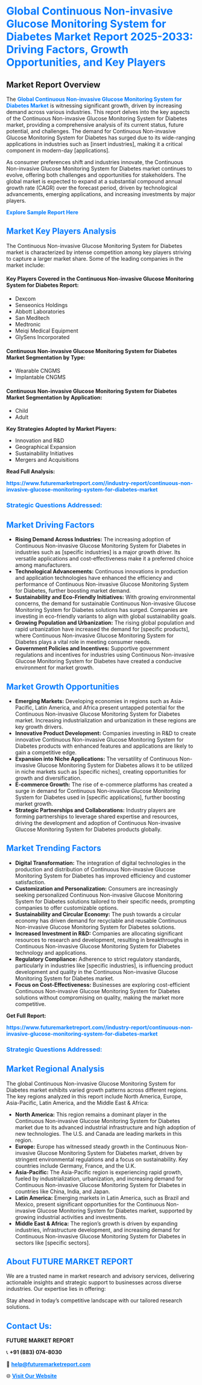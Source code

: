 <h1 style="color: #007BFF;">Global Continuous Non-invasive Glucose Monitoring System for Diabetes Market Report 2025-2033: Driving Factors, Growth Opportunities, and Key Players</h1>

<section id="overview">
<h2>Market Report Overview</h2>
<p>The <a href="https://www.futuremarketreport.com//industry-report/continuous-non-invasive-glucose-monitoring-system-for-diabetes-market" style="color: #007BFF; text-decoration: none;"><strong>Global Continuous Non-invasive Glucose Monitoring System for Diabetes Market</strong></a> is witnessing significant growth, driven by increasing demand across various industries. This report delves into the key aspects of the Continuous Non-invasive Glucose Monitoring System for Diabetes market, providing a comprehensive analysis of its current status, future potential, and challenges. The demand for Continuous Non-invasive Glucose Monitoring System for Diabetes has surged due to its wide-ranging applications in industries such as [insert industries], making it a critical component in modern-day [applications].</p>
<p>As consumer preferences shift and industries innovate, the Continuous Non-invasive Glucose Monitoring System for Diabetes market continues to evolve, offering both challenges and opportunities for stakeholders. The global market is expected to expand at a substantial compound annual growth rate (CAGR) over the forecast period, driven by technological advancements, emerging applications, and increasing investments by major players.</p>
</section>

<section id="overview">
<p><a href="https://www.futuremarketreport.com//request-sample/reportId=78915" style="color: #007BFF; text-decoration: none;"><strong>Explore Sample Report Here</strong></a></p>
</section>

<section id="key-players">
<h2 style="color: #007BFF;">Market Key Players Analysis</h2>
<p>The Continuous Non-invasive Glucose Monitoring System for Diabetes market is characterized by intense competition among key players striving to capture a larger market share. Some of the leading companies in the market include:</p>
<h4>Key Players Covered in the Continuous Non-invasive Glucose Monitoring System for Diabetes Report:</h4>
<ul><li>Dexcom</li><li>Senseonics Holdings</li><li>Abbott Laboratories</li><li>San Meditech</li><li>Medtronic</li><li>Meiqi Medical Equipment</li><li>GlySens Incorporated</li></ul>
<h4>Continuous Non-invasive Glucose Monitoring System for Diabetes Market Segmentation by Type:</h4>
<ul><li>Wearable CNGMS</li><li>Implantable CNGMS</li></ul>

<h4>Continuous Non-invasive Glucose Monitoring System for Diabetes Market Segmentation by Application:</h4>
<ul><li>Child</li><li>Adult</li></ul>
<p><strong>Key Strategies Adopted by Market Players:</strong></p>
<ul>
<li>Innovation and R&D</li>
<li>Geographical Expansion</li>
<li>Sustainability Initiatives</li>
<li>Mergers and Acquisitions</li>
</ul>
</section>

<section>
<p><strong>Read Full Analysis: </strong></p><a href="https://www.futuremarketreport.com//industry-report/continuous-non-invasive-glucose-monitoring-system-for-diabetes-market" style="color: #007BFF; text-decoration: none;"><strong>https://www.futuremarketreport.com//industry-report/continuous-non-invasive-glucose-monitoring-system-for-diabetes-market</strong></a>
<h3 style="color: #007BFF;">Strategic Questions Addressed:</h3>
</section>

<section id="driving-factors">
<h2 style="color: #007BFF;">Market Driving Factors</h2>
<ul>
<li><strong>Rising Demand Across Industries:</strong> The increasing adoption of Continuous Non-invasive Glucose Monitoring System for Diabetes in industries such as [specific industries] is a major growth driver. Its versatile applications and cost-effectiveness make it a preferred choice among manufacturers.</li>
<li><strong>Technological Advancements:</strong> Continuous innovations in production and application technologies have enhanced the efficiency and performance of Continuous Non-invasive Glucose Monitoring System for Diabetes, further boosting market demand.</li>
<li><strong>Sustainability and Eco-Friendly Initiatives:</strong> With growing environmental concerns, the demand for sustainable Continuous Non-invasive Glucose Monitoring System for Diabetes solutions has surged. Companies are investing in eco-friendly variants to align with global sustainability goals.</li>
<li><strong>Growing Population and Urbanization:</strong> The rising global population and rapid urbanization have increased the demand for [specific products], where Continuous Non-invasive Glucose Monitoring System for Diabetes plays a vital role in meeting consumer needs.</li>
<li><strong>Government Policies and Incentives:</strong> Supportive government regulations and incentives for industries using Continuous Non-invasive Glucose Monitoring System for Diabetes have created a conducive environment for market growth.</li>
</ul>
</section>

<section id="growth-opportunities">
<h2 style="color: #007BFF;">Market Growth Opportunities</h2>
<ul>
<li><strong>Emerging Markets:</strong> Developing economies in regions such as Asia-Pacific, Latin America, and Africa present untapped potential for the Continuous Non-invasive Glucose Monitoring System for Diabetes market. Increasing industrialization and urbanization in these regions are key growth drivers.</li>
<li><strong>Innovative Product Development:</strong> Companies investing in R&D to create innovative Continuous Non-invasive Glucose Monitoring System for Diabetes products with enhanced features and applications are likely to gain a competitive edge.</li>
<li><strong>Expansion into Niche Applications:</strong> The versatility of Continuous Non-invasive Glucose Monitoring System for Diabetes allows it to be utilized in niche markets such as [specific niches], creating opportunities for growth and diversification.</li>
<li><strong>E-commerce Growth:</strong> The rise of e-commerce platforms has created a surge in demand for Continuous Non-invasive Glucose Monitoring System for Diabetes used in [specific applications], further boosting market growth.</li>
<li><strong>Strategic Partnerships and Collaborations:</strong> Industry players are forming partnerships to leverage shared expertise and resources, driving the development and adoption of Continuous Non-invasive Glucose Monitoring System for Diabetes products globally.</li>
</ul>
</section>

<section id="trending-factors">
<h2 style="color: #007BFF;">Market Trending Factors</h2>
<ul>
<li><strong>Digital Transformation:</strong> The integration of digital technologies in the production and distribution of Continuous Non-invasive Glucose Monitoring System for Diabetes has improved efficiency and customer satisfaction.</li>
<li><strong>Customization and Personalization:</strong> Consumers are increasingly seeking personalized Continuous Non-invasive Glucose Monitoring System for Diabetes solutions tailored to their specific needs, prompting companies to offer customizable options.</li>
<li><strong>Sustainability and Circular Economy:</strong> The push towards a circular economy has driven demand for recyclable and reusable Continuous Non-invasive Glucose Monitoring System for Diabetes solutions.</li>
<li><strong>Increased Investment in R&D:</strong> Companies are allocating significant resources to research and development, resulting in breakthroughs in Continuous Non-invasive Glucose Monitoring System for Diabetes technology and applications.</li>
<li><strong>Regulatory Compliance:</strong> Adherence to strict regulatory standards, particularly in industries like [specific industries], is influencing product development and quality in the Continuous Non-invasive Glucose Monitoring System for Diabetes market.</li>
<li><strong>Focus on Cost-Effectiveness:</strong> Businesses are exploring cost-efficient Continuous Non-invasive Glucose Monitoring System for Diabetes solutions without compromising on quality, making the market more competitive.</li>
</ul>
</section>

<section>
<p><strong>Get Full Report: </strong></p><a href="https://www.futuremarketreport.com//industry-report/continuous-non-invasive-glucose-monitoring-system-for-diabetes-market" style="color: #007BFF; text-decoration: none;"><strong>https://www.futuremarketreport.com//industry-report/continuous-non-invasive-glucose-monitoring-system-for-diabetes-market</strong></a>
<h3 style="color: #007BFF;">Strategic Questions Addressed:</h3>
</section>


<section id="regional-analysis">
<h2 style="color: #007BFF;">Market Regional Analysis</h2>
<p>The global Continuous Non-invasive Glucose Monitoring System for Diabetes market exhibits varied growth patterns across different regions. The key regions analyzed in this report include North America, Europe, Asia-Pacific, Latin America, and the Middle East & Africa:</p>
<ul>
<li><strong>North America:</strong> This region remains a dominant player in the Continuous Non-invasive Glucose Monitoring System for Diabetes market due to its advanced industrial infrastructure and high adoption of new technologies. The U.S. and Canada are leading markets in this region.</li>
<li><strong>Europe:</strong> Europe has witnessed steady growth in the Continuous Non-invasive Glucose Monitoring System for Diabetes market, driven by stringent environmental regulations and a focus on sustainability. Key countries include Germany, France, and the U.K.</li>
<li><strong>Asia-Pacific:</strong> The Asia-Pacific region is experiencing rapid growth, fueled by industrialization, urbanization, and increasing demand for Continuous Non-invasive Glucose Monitoring System for Diabetes in countries like China, India, and Japan.</li>
<li><strong>Latin America:</strong> Emerging markets in Latin America, such as Brazil and Mexico, present significant opportunities for the Continuous Non-invasive Glucose Monitoring System for Diabetes market, supported by growing industrial activities and investments.</li>
<li><strong>Middle East & Africa:</strong> The region’s growth is driven by expanding industries, infrastructure development, and increasing demand for Continuous Non-invasive Glucose Monitoring System for Diabetes in sectors like [specific sectors].</li>
</ul>
</section>

<footer>
<h2 style="color: #007BFF;">About FUTURE MARKET REPORT</h2>
<p>We are a trusted name in market research and advisory services, delivering actionable insights and strategic support to businesses across diverse industries. Our expertise lies in offering:</p>

<p>Stay ahead in today’s competitive landscape with our tailored research solutions.</p>

<h2 style="color: #007BFF;">Contact Us:</h2>
<p><strong>FUTURE MARKET REPORT</strong></p>
<p>📞 <strong>+91 (883) 074-8030</strong></p>
<p>📧 <strong><a href="mailto:help@futuremarketreport.com" style="color: #007BFF;">help@futuremarketreport.com</a></strong></p>
<p>🌐 <strong><a href="https://www.futuremarketreport.com/" style="color: #007BFF;">Visit Our Website</a></strong></p>
</footer>